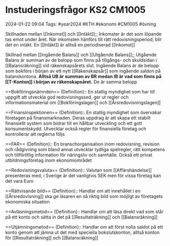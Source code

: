 # Instuderingsfrågor KS2 CM1005

2024-01-22 09:04
Tags: #year2024 #KTH #ekonomi #CM1005 #övning

Skillnaden mellan [[Inkomst]] och [[Intäkt]];; Inkomster är det som löpande tas emot under året. När inkomsten hänförs till rätt redovisningsperiod, blir det en intäkt. En [[Intäkt]] är alltså en periodiserad [[Inkomst]]
<!--SR:!2024-02-17,12,230-->

Skillnad mellan [[Ingående Balans]] och [[Utgående Balans]];; Utgående Balans är summan av de belopp som finns på tillgångs- och skuldsidan i [[Balansräkning]] vid räkenskapsårets slut. Ingående Balans är de belopp som bokförs i början av ett nytt [[Räkenskapsår]] som ingående saldon på balanskontona. **Alltså UB är summan av BR medan IB är vad som finns på [[T-Konton]] i början av räkenskapsåret.** De är samma belopp
<!--SR:!2024-02-19,6,236-->

==Bokföringsnämnden== (Definition):: En statlig myndighet som har till uppgift att utveckla god redovisningssed, ger ut regler och informationsmaterial om [[Bokföringslagen]] och [[Årsredovisningslagen]]
<!--SR:!2024-02-17,4,196!2024-02-11,2,252-->

==Finansinspektionen== (Definition):: En statlig myndighet som övervakar företagen på finansmarknaden. Deras uppdrag är att skapa ett stabilt finansiellt system som bidrar till en hållbar utveckling och ett gott konsumentskydd. Utvecklar också regler för finansiella företag och kontrollerar att reglerna följs
<!--SR:!2024-02-15,2,176!2024-02-20,10,276-->

==FAR== (Definition):: En branschorganisation inom redovisning, revision och rådgivning som bland annat utvecklar tydliga spelregler, rätt kompetens och tillförlitlig information för näringsliv och samhälle. Också ett privat utbildningsföretag inom ekonomiområdet
<!--SR:!2024-02-16,3,196!2024-02-13,3,256-->

==Redovisningsvaluta== (Definition):: Valutan som [[Affärshändelse]] presenteras med, i Sverige är det vanligtvis SEK men för vissa företag kan det vara Euro
<!--SR:!2024-02-28,15,268!2024-02-17,10,285-->

==Rättvisande bild== (Definition):: Handlar om att innehållet i en [[Årsredovisning]] ska ge läsaren en så riktig bild som möjligt av företagets ekonomiska situation
<!--SR:!2024-02-15,9,268!2024-02-22,9,270-->

==Avläsningsmetod== (Definition):: Handlar om att läsa direkt vad som står på ett konto och sätta in det på [[Resultaträkning]] och [[Balansräkning]]
<!--SR:!2024-03-06,22,285!2024-02-16,9,288-->

==Utjämningsmetod== (Definition):: Handlar om att först nolla saldot på ett konto genom att jämna ut det med speciella bokslutskonton, alltså konton för [[Resultaträkning]] och [[Balansräkning]]
<!--SR:!2024-02-19,6,250!2024-02-12,7,265-->

